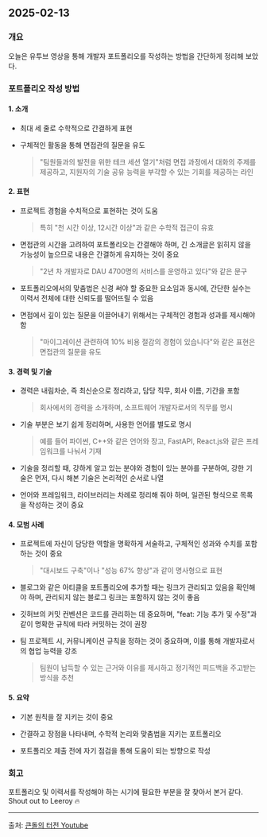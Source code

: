 ## 2025-02-13

### 개요

오늘은 유투브 영상을 통해 개발자 포트폴리오를 작성하는 방법을 간단하게 정리해 보았다.

### 포트폴리오 작성 방법

#### 1. 소개

- 최대 세 줄로 수학적으로 간결하게 표현

- 구체적인 활동을 통해 면접관의 질문을 유도
  > "팀원들과의 발전을 위한 테크 세션 열기"처럼 면접 과정에서 대화의 주제를 제공하고, 지원자의 기술 공유 능력을 부각할 수 있는 기회를 제공하는 라인

#### 2. 표현

- 프로젝트 경험을 수치적으로 표현하는 것이 도움

  > 특히 "천 시간 이상, 12시간 이상"과 같은 수학적 접근이 유효

- 면접관의 시간을 고려하여 포트폴리오는 간결해야 하며, 긴 소개글은 읽히지 않을 가능성이 높으므로 내용은 간결하게 유지하는 것이 중요

  > "2년 차 개발자로 DAU 4700명의 서비스를 운영하고 있다"와 같은 문구

- 포트폴리오에서의 맞춤법은 신경 써야 할 중요한 요소임과 동시에, 간단한 실수는 이력서 전체에 대한 신뢰도를 떨어뜨릴 수 있음

- 면접에서 깊이 있는 질문을 이끌어내기 위해서는 구체적인 경험과 성과를 제시해야 함
  > "마이그레이션 관련하여 10% 비용 절감의 경험이 있습니다"와 같은 표현은 면접관의 질문을 유도

#### 3. 경력 및 기술

- 경력은 내림차순, 즉 최신순으로 정리하고, 담당 직무, 회사 이름, 기간을 포함

  > 회사에서의 경력을 소개하며, 소프트웨어 개발자로서의 직무를 명시

- 기술 부분은 보기 쉽게 정리하며, 사용한 언어를 별도로 명시

  > 예를 들어 파이썬, C++와 같은 언어와 장고, FastAPI, React.js와 같은 프레임워크를 나눠서 기재

- 기술을 정리할 때, 강하게 알고 있는 분야와 경험이 있는 분야를 구분하여, 강한 기술은 먼저, 다시 해본 기술은 논리적인 순서로 나열

- 언어와 프레임워크, 라이브러리는 차례로 정리해 줘야 하며, 일관된 형식으로 목록을 작성하는 것이 중요

#### 4. 모범 사례

- 프로젝트에 자신이 담당한 역할을 명확하게 서술하고, 구체적인 성과와 수치를 포함하는 것이 중요

  > "대시보드 구축"이나 "성능 67% 향상"과 같이 명사형으로 표현

- 블로그와 같은 아티클을 포트폴리오에 추가할 때는 링크가 관리되고 있음을 확인해야 하며, 관리되지 않는 블로그 링크는 포함하지 않는 것이 좋음

- 깃허브의 커밋 컨벤션은 코드를 관리하는 데 중요하며, "feat: 기능 추가 및 수정"과 같이 명확한 규칙에 따라 커밋하는 것이 권장

- 팀 프로젝트 시, 커뮤니케이션 규칙을 정하는 것이 중요하며, 이를 통해 개발자로서의 협업 능력을 강조
  > 팀원이 납득할 수 있는 근거와 이유를 제시하고 정기적인 피드백을 주고받는 방식을 추천

#### 5. 요약

- 기본 원칙을 잘 지키는 것이 중요

- 간결하고 장점을 나타내며, 수학적 논리와 맞춤법을 지키는 포트폴리오

- 포트폴리오 제출 전에 자기 점검을 통해 도움이 되는 방향으로 작성

### 회고

포트폴리오 및 이력서를 작성해야 하는 시기에 필요한 부분을 잘 찾아서 본거 같다. Shout out to Leeroy 🔥

---

출처: [큰돌의 터전 Youtube](https://youtu.be/QtwcD2Xq7zs?si=D8ITleF8JF51Jsm8)
